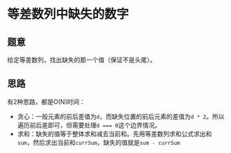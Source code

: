 # 等差数列中缺失的数字

## 题意

给定等差数列，找出缺失的那一个值（保证不是头尾）。

## 思路

有2种思路，都是O(N)时间：

- 贪心：一般元素的前后差值为`d`，而缺失位置的前后元素的差值为`d * 2`。所以遍历前后差即可，但需要处理`d === 0`这个边界情况。
- 求和：缺失的值等于整体求和减去当前和。先用等差数列求和公式求出和`sum`，然后求出当前和`currSum`，缺失的值就是`sum - currSum`
